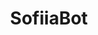 <div><link rel="preconnect" href="https://fonts.googleapis.com"><h1 align=center href="https://fonts.googleapis.com/css2?family=Dancing+Script:wght@700&display=swap" height="180">SofiiaBot</h1></div>